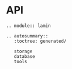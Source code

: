 # API

```{eval-rst}
.. module:: lamin

.. autosummary::
   :toctree: generated/

   storage
   database
   tools
```
